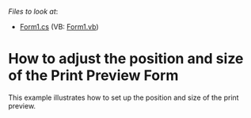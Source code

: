 <!-- default file list -->
*Files to look at*:

* [Form1.cs](./CS/Form1.cs) (VB: [Form1.vb](./VB/Form1.vb))
<!-- default file list end -->
# How to adjust the position and size of the Print Preview Form


<p>This example illustrates how to set up the position and size of the print preview.</p>

<br/>


